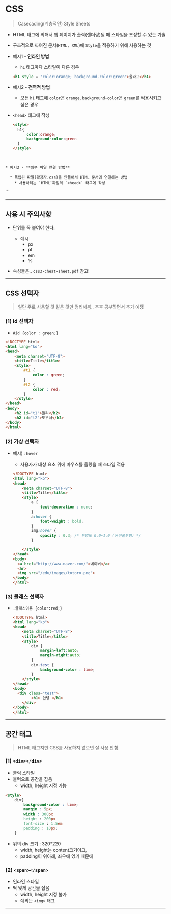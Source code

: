 # CSS

> Casecading(계층적인) Style Sheets

* HTML 태그에 의해서 웹 페이지가 출력(렌더링)될 때  스타일을 조정할 수 있는 기술

* 구조적으로 짜여진 문서(`HTML, XML`)에 `Style`을 적용하기 위해 사용하는 것

* 예시1 - **인라인 방법**

  * `h1` 태그마다 스타일이 다른 경우

  ```html
  <h1 style = "color:orange; background-color:green">올라프</h1>
  ```

* 예시2  - **전역적 방법**

  * 모든 `h1` 태그에 `color`은 `orange`, `background-color`은 `green`를 적용시키고 싶은 경우
* `<head>` 태그에 작성
  
  ```html
  <style> 
  	h1{
  		color:orange; 
  		background-color:green
  	}
  </style>
```
  

* 예시3 - **외부 파일 연결 방법**

  * 독립된 파일(확장자.css)을 만들어서 HTML 문서에 연결하는 방법
    * 사용하려는 `HTML`파일의 `<head>` 태그에 작성 

  ```
  <link rel="stylesheet" type="text/css" href="style.css"/>
  ```

  

---



## 사용 시 주의사항

* 단위를 꼭 붙여야 한다.
  * 예시
    * px
    * pt
    * em
    * %

* 속성들은.. `css3-cheat-sheet.pdf` 참고!



---



## CSS 선택자

> 일단 주로 사용할 것 같은 것만 정리해봄.. 추후 공부하면서 추가 예정

### (1) id 선택자

* `#id {color : green;}`

```html
<!DOCTYPE html>
<html lang="ko">
<head>
    <meta charset="UTF-8">
    <title>Title</title>
    <style>
        #t1 {
            color : green;
        }
        #t2 {
            color : red;
        }
    </style>
</head>
<body>
	<h2 id="t1">둘리</h2>
	<h2 id="t2">도우너</h2>
</body>
</html>
```



### (2) 가상 선택자

* 예시) `:hover`

  * 사용자가 대상 요소 위에 마우스를 올렸을 때 스타일 적용

  ```html
  <!DOCTYPE html>
  <html lang="ko">
  <head>
      <meta charset="UTF-8">
      <title>Title</title>
      <style>
          a {
              text-decoration : none;
          }
          a:hover {
              font-weight : bold;
          }
          img:hover {
              opacity : 0.3; /* 투명도 0.0~1.0 (완전불투명) */
          }
  
      </style>
  </head>
  <body>
  	<a href="http://www.naver.com/">네이버</a>
  	<hr>
  	<img src="/edu/images/totoro.png">
  </body>
  </html>
  ```



### (3) 클래스 선택자

* `.클래스이름 {color:red;}`

  ```html
  <!DOCTYPE html>
  <html lang="ko">
  <head>
      <meta charset="UTF-8">
      <title>Title</title>
      <style>
          div {
              margin-left:auto;
              margin-right:auto;
          }
          div.test {
              background-color : lime;
          }
      </style>
  </head>
  <body>
  	<div class="test"> 
          <h1> 안녕 </h1> 
      </div>
  </body>
  </html>
  ```

  

---



## 공간 태그

> HTML 태그지만 CSS를 사용하지 않으면 잘 사용 안함.

### (1) `<div></div>`

* 블럭 스타일
* 블럭으로 공간을 잡음 
  * width, height 지정 가능

```html
<style>
	div{
		background-color : lime;
		margin : 5px;
		width : 300px
		height : 200px
		font-size : 1.5em
		padding : 10px;
	}
```

* 위의 div 크기 : 320*220
  * width, height는 content크기이고,
  * padding이 위아래, 좌우에 있기 때문에

### (2) `<span></span>`

* 인라인 스타일
* 딱 맞게 공간을 잡음 
  * width, height 지정 불가
  * 예외는 `<img>` 태그



---

